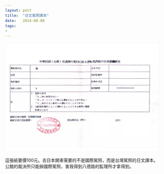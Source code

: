 ```yaml
---
layout: post
title:  "日文駕照譯本"
date:   2014-08-08
tags:
- 
---
```


![driver license](/assets/media/2014-08-08-driver-license.jpg)

這張紙要價100元。去日本開車需要的不是國際駕照，而是台灣駕照的日文譯本。公館的裁決所只能辦國際駕照，害我得到八德路的監理所才拿得到。